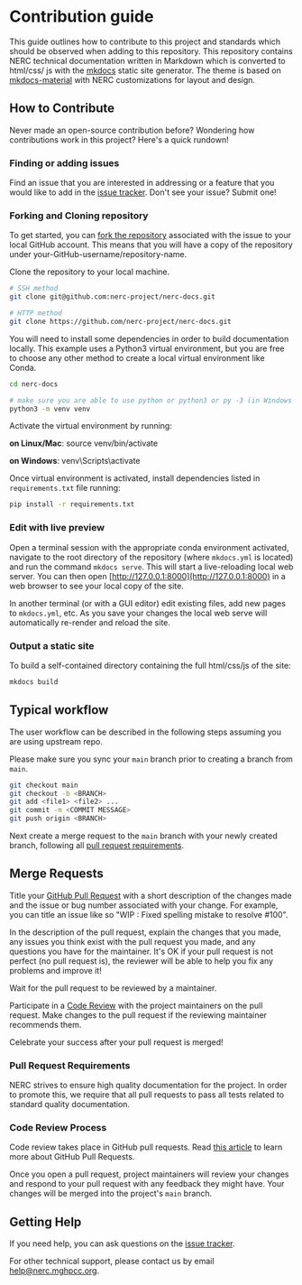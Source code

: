 # Contribution guide

This guide outlines how to contribute to this project and standards which
should be observed when adding to this repository. This repository contains
NERC technical documentation written in Markdown which is converted to html/css/
js with the [mkdocs](http://www.mkdocs.org) static site generator. The theme is
based on [mkdocs-material](https://github.com/squidfunk/mkdocs-material) with
NERC customizations for layout and design.

## How to Contribute

Never made an open-source contribution before? Wondering how contributions work
in this project? Here's a quick rundown!

### Finding or adding issues

Find an issue that you are interested in addressing or a feature that you would
like to add in the
[issue tracker](https://github.com/nerc-project/nerc-docs/issues). Don't see
your issue? Submit one!

### Forking and Cloning repository

To get started, you can
[fork the repository](https://guides.github.com/activities/forking/)
associated with the issue to your local GitHub account. This means that you
will have a copy of the repository under your-GitHub-username/repository-name.

Clone the repository to your local machine.

```sh
# SSH method
git clone git@github.com:nerc-project/nerc-docs.git

# HTTP method
git clone https://github.com/nerc-project/nerc-docs.git
```

You will need to install some dependencies in order to build documentation
locally. This example uses a Python3 virtual environment, but you are free to
choose any other method to create a local virtual environment like Conda.

```sh
cd nerc-docs
```

```sh
# make sure you are able to use python or python3 or py -3 (in Windows Only)
python3 -m venv venv
```

Activate the virtual environment by running:

**on Linux/Mac**:
source venv/bin/activate

**on Windows**:
venv\Scripts\activate

Once virtual environment is activated, install dependencies listed in
`requirements.txt` file running:

```sh
pip install -r requirements.txt
```

### Edit with live preview

Open a terminal session with the appropriate conda environment activated,
navigate to the root directory of the repository (where `mkdocs.yml` is
located) and run the command `mkdocs serve`. This will start a live-reloading
local web server. You can then open
[http://127.0.0.1:8000](http://127.0.0.1:8000) in a web browser to see your
local copy of the site.

In another terminal (or with a GUI editor) edit existing files, add new pages
to `mkdocs.yml`, etc. As you save your changes the local web serve will
automatically re-render and reload the site.

### Output a static site

To build a self-contained directory containing the full html/css/js of the site:

```sh
mkdocs build
```

## Typical workflow

The user workflow can be described in the following steps assuming you are
using upstream repo.

Please make sure you sync your `main` branch prior to creating a branch from `main`.

```sh
git checkout main
git checkout -b <BRANCH>
git add <file1> <file2> ...
git commit -m <COMMIT MESSAGE>
git push origin <BRANCH>
```

Next create a merge request to the `main` branch with your newly created
branch, following all [pull request requirements](#pull-request-requirements).

## Merge Requests

Title your
[GitHub Pull Request](https://help.github.com/articles/about-pull-requests/)
with a short description of the changes made and the issue or bug number
associated with your change. For example, you can title an
issue like so "WIP : Fixed spelling mistake to resolve #100".

In the description of the pull request, explain the changes that you made, any
issues you think exist with the pull request you made, and any questions you
have for the maintainer. It's OK if your pull request is not perfect (no pull
request is), the reviewer will be able to help you fix any problems and improve it!

Wait for the pull request to be reviewed by a maintainer.

Participate in a [Code Review](#code-review-process) with the project
maintainers on the pull request. Make changes to the pull request if the
reviewing maintainer recommends them.

Celebrate your success after your pull request is merged!

### Pull Request Requirements

NERC strives to ensure high quality documentation for the project. In order to
promote this, we require that all pull requests to pass all tests related to
standard quality documentation.

### Code Review Process

Code review takes place in GitHub pull requests. Read [this
article](https://help.github.com/articles/about-pull-requests/) to learn more
about GitHub Pull Requests.

Once you open a pull request, project maintainers will review your changes and
respond to your pull request with any feedback they might have. Your changes
will be merged into the project's `main` branch.

## Getting Help

If you need help, you can ask questions on the [issue tracker](https://github.com/nerc-project/nerc-docs/issues).

For other technical support, please contact us by email [help@nerc.mghpcc.org](mailto:help@nerc.mghpcc.org).
